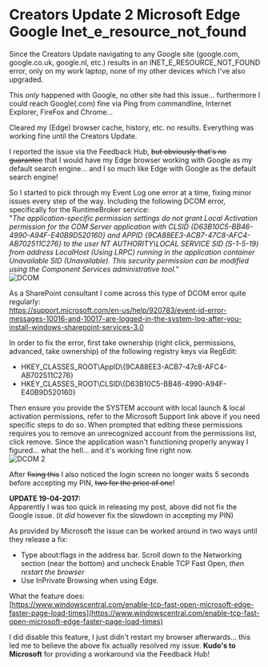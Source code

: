 # Creators Update 2 Microsoft Edge Google Inet_e_resource_not_found


Since the Creators Update navigating to any Google site (google.com, google.co.uk, google.nl, etc.) results in an INET_E_RESOURCE_NOT_FOUND error, only on my work laptop, none of my other devices which I've also upgraded.

This *only* happened with Google, no other site had this issue... furthermore I could reach Google(.com) fine via Ping from commandline, Internet Explorer, FireFox and Chrome...

Cleared my (Edge) browser cache, history, etc. no results. Everything was working fine until the Creators Update.

I reported the issue via the Feedback Hub, ~~but obviously that's no guarantee~~ that I would have my Edge browser working with Google as my default search engine... and I so much like Edge with Google as the default search engine!

So I started to pick through my Event Log one error at a time, fixing minor issues every step of the way. Including the following DCOM error, specifically for the RuntimeBroker service:  
"*The application-specific permission settings do not grant Local Activation permission for the COM Server application with CLSID {D63B10C5-BB46-4990-A94F-E40B9D520160} and APPID {9CA88EE3-ACB7-47C8-AFC4-AB702511C276} to the user NT AUTHORITY\LOCAL SERVICE SID (S-1-5-19) from address LocalHost (Using LRPC) running in the application container Unavailable SID (Unavailable). This security permission can be modified using the Component Services administrative tool.*"  
![DCOM](/images/2017/04/DCOM-300x197.png)

As a SharePoint consultant I come across this type of DCOM error quite regularly:  
https://support.microsoft.com/en-us/help/920783/event-id-error-messages-10016-and-10017-are-logged-in-the-system-log-after-you-install-windows-sharepoint-services-3.0

In order to fix the error, first take ownership (right click, permissions, advanced, take ownership) of the following registry keys via RegEdit:

* HKEY_CLASSES_ROOT\AppID\\{9CA88EE3-ACB7-47c8-AFC4-AB702511C276}
* HKEY_CLASSES_ROOT\CLSID\\{D63B10C5-BB46-4990-A94F-E40B9D520160}

Then ensure you provide the SYSTEM account with local launch & local activation permissions, refer to the Microsoft Support link above if you need specific steps to do so. When prompted that editing these permissions requires you to remove an unrecognized account from the permissions list, click remove. Since the application wasn't functioning properly anyway I figured... what the hell... and it's working fine right now.  
![DCOM 2](/images/2017/04/DCOM_2-300x205.png)

After ~~fixing this~~ I also noticed the login screen no longer waits 5 seconds before accepting my PIN, ~~two for the price of one~~!

**UPDATE 19-04-2017:**  
Apparently I was too quick in releasing my post, above did not fix the Google issue. (it *did* however fix the slowdown in accepting my PIN)

As provided by Microsoft the issue can be worked around in two ways until they release a fix:

* Type about:flags in the address bar. Scroll down to the Networking section (near the bottom) and uncheck Enable TCP Fast Open, *then restart the browser*
* Use InPrivate Browsing when using Edge.

What the feature does:  
[https://www.windowscentral.com/enable-tcp-fast-open-microsoft-edge-faster-page-load-times](https://www.windowscentral.com/enable-tcp-fast-open-microsoft-edge-faster-page-load-times)

I did disable this feature, I just didn't restart my browser afterwards... this led me to believe the above fix actually resolved my issue. **Kudo's to Microsoft** for providing a workaround via the Feedback Hub!
